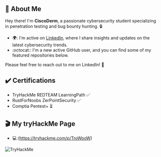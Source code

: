 ## :wave: About Me

Hey there! I'm **CiscoDerm**, a passionate cybersecurity student specializing in penetration testing and bug bounty hunting. :lock:

- 🌍: I'm active on [LinkedIn](https://www.linkedin.com/in/maxim-dufosse-0710b5220/), where I share insights and updates on the latest cybersecurity trends.
- :octocat:: I'm a new active GitHub user, and you can find some of my featured repositories below.

Please feel free to reach out to me on LinkedIn! :rocket:

## :heavy_check_mark: Certifications

- TryHackMe REDTEAM LearningPath :white_check_mark:
- RustForNoobs ZerPointSecurity :white_check_mark:
- Comptia Pentest+ :hourglass_flowing_sand:

## :clapper: My tryHackMe Page

- 💻:(https://tryhackme.com/p/TroWooW)
<img src="https://tryhackme-badges.s3.amazonaws.com/TroWooW.png" alt="TryHackMe">
